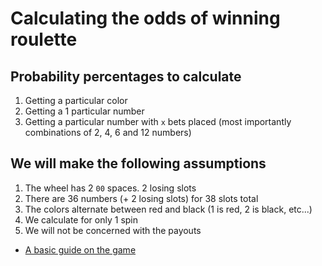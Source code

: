 # Calculating the odds of winning roulette

## Probability percentages to calculate

1.  Getting a particular color
2.  Getting a 1 particular number
3.  Getting a particular number with `x` bets placed (most importantly combinations of 2, 4, 6 and 12 numbers)

## We will make the following assumptions

1.  The wheel has 2 `00` spaces. 2 losing slots
2.  There are 36 numbers (+ 2 losing slots) for 38 slots total
3.  The colors alternate between red and black (1 is red, 2 is black, etc...)
4.  We calculate for only 1 spin
5.  We will not be concerned with the payouts

-   [A basic guide on the game](http://www.wikihow.com/Play-Roulette)
